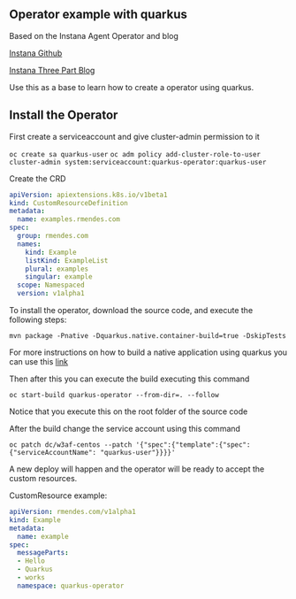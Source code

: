 ## Operator example with quarkus

Based on the Instana Agent Operator and blog

[Instana Github](https://github.com/instana/instana-agent-operator/tree/master/src/main/java/com/instana/operator/env)

[Instana Three Part Blog](https://github.com/instana/instana-agent-operator/tree/master/src/main/java/com/instana/operator/env)


Use this as a base to learn how to create a operator using quarkus.

## Install the Operator

First create a serviceaccount and give cluster-admin permission to it

`oc create sa quarkus-user`
`oc adm policy add-cluster-role-to-user cluster-admin system:serviceaccount:quarkus-operator:quarkus-user`

Create the CRD

```yaml
apiVersion: apiextensions.k8s.io/v1beta1
kind: CustomResourceDefinition
metadata:
  name: examples.rmendes.com
spec:
  group: rmendes.com
  names:
    kind: Example
    listKind: ExampleList
    plural: examples
    singular: example
  scope: Namespaced
  version: v1alpha1
```

To install the operator, download the source code, and execute the following steps:

`mvn package -Pnative -Dquarkus.native.container-build=true -DskipTests`

For more instructions on how to build a native application using quarkus you can use this [link](https://quarkus.io/guides/building-native-image)

Then after this you can execute the build executing this command 

`oc start-build quarkus-operator --from-dir=. --follow`

Notice that you execute this on the root folder of the source code

After the build change the service account using this command

`oc patch dc/w3af-centos --patch '{"spec":{"template":{"spec":{"serviceAccountName": "quarkus-user"}}}}'`

A new deploy will happen and the operator will be ready to accept the custom resources.

CustomResource example:

```yaml
apiVersion: rmendes.com/v1alpha1
kind: Example
metadata:
  name: example
spec:
  messageParts:
  - Hello
  - Quarkus
  - works
  namespace: quarkus-operator
```

